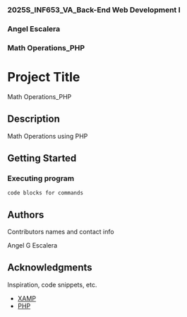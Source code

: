 ### 2025S_INF653_VA_Back-End Web Development I
### Angel Escalera
### Math Operations_PHP


# Project Title

Math Operations_PHP

## Description

Math Operations using PHP

## Getting Started



### Executing program

```
code blocks for commands
```

## Authors

Contributors names and contact info

Angel G Escalera


## Acknowledgments

Inspiration, code snippets, etc.
* [XAMP]()
* [PHP]()
